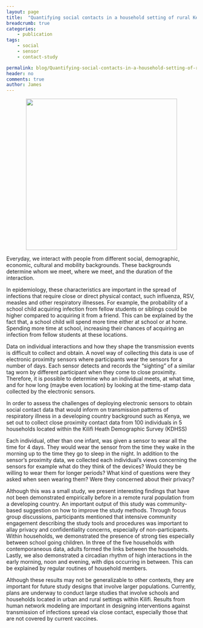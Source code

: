 ```yaml
---
layout: page
title:  "Quantifying social contacts in a household setting of rural Kenya "
breadcrumb: true
categories:
    - publication
tags:
    - social
    - sensor
    - contact-study

permalink: blog/Quantifying-social-contacts-in-a-household-setting-of-rural-Kenya 
header: no
comments: true
author: James
---
```

<figure> 
  <center><img src="{{ site.url }}/images/article_img/Kiti-2016-EPJ-Data-Science.png" alt="" height="400" width="400"></center>
</figure>

<p class="text-justify lead">
Everyday, we interact with people from different social, demographic, economic, cultural and mobility backgrounds. 
These backgrounds determine whom we meet, where we meet, and the duration of the interaction. 
</p>

<p class="text-justify lead">
In epidemiology, these characteristics are important in the spread of infections that require close or direct physical contact, such influenza, RSV, measles and other respiratory illnesses. For example, 
the probability of a school child acquiring infection from fellow students or siblings could be higher compared to acquiring it from a friend. This can be explained by the fact that, a school child 
will spend more time either at school or at home. Spending more time at school, increasing their chances of acquiring an infection from fellow students at these locations.
</p>

<p class="text-justify lead">
Data on individual interactions and how they shape the transmission events is difficult to collect and obtain. A novel way of collecting this data is use of electronic proximity sensors 
where participants wear the sensors for a number of days. Each sensor detects and records the “sighting” of a similar tag worn by different participant when they come to close proximity. 
Therefore, it is possible to determine who an individual meets, at what time, and for how long (maybe even location) by looking at the time-stamp data collected by the electronic sensors. 

</p>
<p class="text-justify lead">
In order to assess the challenges of deploying electronic sensors to obtain social contact data that would inform on transmission patterns of respiratory illness in a developing country
background such as Kenya, we set out to collect close proximity contact data from 100 individuals in 5 households located within the Kilifi Heath Demographic Survey (KDHSS)

</p>
<p class="text-justify lead">
Each individual, other than one infant, was given a sensor to wear all the time for 4 days. They would wear the sensor from the time they wake in the morning up to the time they go
to sleep in the night. In addition to the sensor’s proximity data, we collected each individual’s views concerning the sensors for example what do they think of the devices? Would 
they be willing to wear them for longer periods? What kind of questions were they asked when seen wearing them? Were they concerned about their privacy?

</p>
<p class="text-justify lead">
Although this was a small study, we present interesting findings that have not been demonstrated empirically before in a remote rural population from a developing country. 
An important output of this study was community-based suggestion on how to improve the study methods. Through focus group discussions, participants mentioned that intensive 
community engagement describing the study tools and procedures was important to allay privacy and confidentiality concerns, especially of non-participants. Within households, 
we demonstrated the presence of strong ties especially between school going children. In three of the five households with contemporaneous data, adults formed the links between
the households. Lastly, we also demonstrated a circadian rhythm of high interactions in the early morning, noon and evening, with dips occurring in between. 
This can be explained by regular routines of household members.
</p>

<p class="text-justify lead">
Although these results may not be generalizable to other contexts, they are important  for future study designs that involve larger populations.
Currently, plans are underway to conduct large studies that involve schools and households located in urban and rural settings within Kilifi.
Results from human network modeling are important in designing interventions against transmission of infections spread via close contact, 
especially those that are not covered by current vaccines.
</p>

<section>

<figure>

</figure>
</section>

